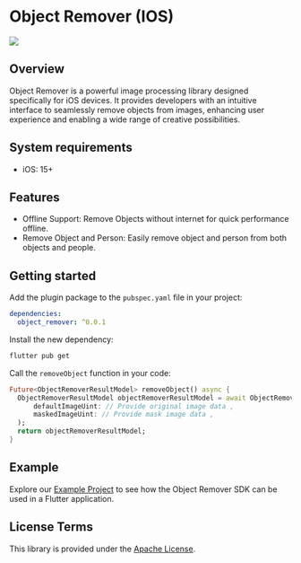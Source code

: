 # Object Remover (IOS)

<img src="https://i.ibb.co/K9Bs4Wp/befor-after.png"/>

## Overview

Object Remover is a powerful image processing library designed specifically for iOS devices.
It provides developers with an intuitive interface to seamlessly remove objects from images,
enhancing user experience and enabling a wide range of creative possibilities.

## System requirements

- iOS: 15+

## Features

- Offline Support: Remove Objects without internet for quick performance offline.
- Remove Object and Person: Easily remove object and person from both objects and people.

## Getting started

Add the plugin package to the `pubspec.yaml` file in your project:

```yaml
dependencies:
  object_remover: ^0.0.1
```

Install the new dependency:

```sh
flutter pub get
```

Call the `removeObject` function in your code:

```dart
Future<ObjectRemoverResultModel> removeObject() async {
  ObjectRemoverResultModel objectRemoverResultModel = await ObjectRemover.removeObject(
      defaultImageUint: // Provide original image data ,
      maskedImageUint: // Provide mask image data ,
  );
  return objectRemoverResultModel;
}
```

## Example

Explore our [Example Project](./example) to see how the Object Remover SDK can be used in a Flutter
application.

## License Terms

This library is provided under the [Apache License](LICENSE).
